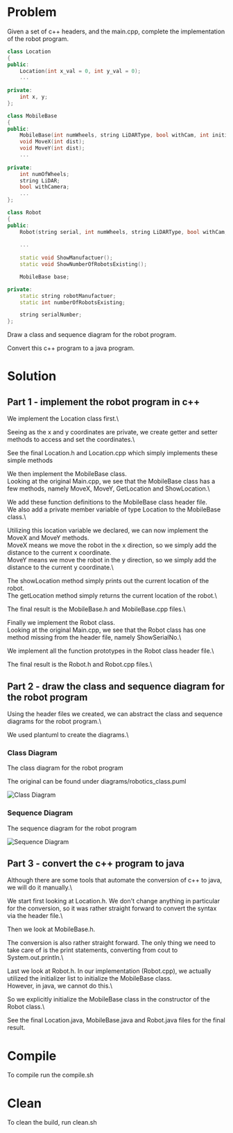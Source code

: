 # Problem

Given a set of c++ headers, and the main.cpp, complete the implementation of the robot program.

```cpp
class Location
{
public: 
	Location(int x_val = 0, int y_val = 0);	
	...
	
private: 
	int x, y; 
};

class MobileBase
{
public: 
	MobileBase(int numWheels, string LiDARType, bool withCam, int initial_X, int initial_Y);
	void MoveX(int dist); 
	void MoveY(int dist);
	...
	
private:
	int numOfWheels; 
	string LiDAR; 
	bool withCamera; 
	...
};

class Robot
{
public: 
	Robot(string serial, int numWheels, string LiDARType, bool withCam, int initial_X, int initial_Y); 
	
	...
	
	static void ShowManufactuer(); 
	static void ShowNumberOfRobotsExisting(); 

	MobileBase base;

private: 
	static string robotManufactuer;
	static int numberOfRobotsExisting; 

	string serialNumber; 
};


```

Draw a class and sequence diagram for the robot program.

Convert this c++ program to a java program.

# Solution

## Part 1 - implement the robot program in c++
We implement the Location class first.\

Seeing as the x and y coordinates are private, we create getter and setter methods to access and set the coordinates.\

See the final Location.h and Location.cpp which simply implements these simple methods

We then implement the MobileBase class.\
Looking at the original Main.cpp, we see that the MobileBase class has a few methods, namely MoveX, MoveY, GetLocation and ShowLocation.\

We add these function definitions to the MobileBase class header file.\
We also add a private member variable of type Location to the MobileBase class.\

Utilizing this location variable we declared, we can now implement the MoveX and MoveY methods.\
MoveX means we move the robot in the x direction, so we simply add the distance to the current x coordinate.\
MoveY means we move the robot in the y direction, so we simply add the distance to the current y coordinate.\

The showLocation method simply prints out the current location of the robot.\
The getLocation method simply returns the current location of the robot.\

The final result is the MobileBase.h and MobileBase.cpp files.\

Finally we implement the Robot class.\
Looking at the original Main.cpp, we see that the Robot class has one method missing from the header file, namely ShowSerialNo.\

We implement all the function prototypes in the Robot class header file.\

The final result is the Robot.h and Robot.cpp files.\

## Part 2 - draw the class and sequence diagram for the robot program

Using the header files we created, we can abstract the class and sequence diagrams for the robot program.\

We used plantuml to create the diagrams.\

### Class Diagram
The class diagram for the robot program

The original can be found under diagrams/robotics_class.puml

![Class Diagram](http://www.plantuml.com/plantuml/proxy?cache=no&src=https://raw.githubusercontent.com/nicholas-yjtang/interview/main/programming/robot/diagrams/robotics_class.puml)

### Sequence Diagram
The sequence diagram for the robot program

![Sequence Diagram](http://www.plantuml.com/plantuml/proxy?cache=no&src=https://raw.githubusercontent.com/nicholas-yjtang/interview/main/programming/robot/diagrams/move_sequence.puml)

## Part 3 - convert the c++ program to java

Although there are some tools that automate the conversion of c++ to java, we will do it manually.\

We start first looking at Location.h. We don't change anything in particular for the conversion, so it was rather straight forward to convert the syntax via the header file.\

Then we look at MobileBase.h. 

The conversion is also rather straight forward. The only thing we need to take care of is the print statements, converting from cout to System.out.println.\

Last we look at Robot.h.
In our implementation (Robot.cpp), we actually utilized the initializer list to initialize the MobileBase class.\
However, in java, we cannot do this.\

So we explicitly initialize the MobileBase class in the constructor of the Robot class.\

See the final Location.java, MobileBase.java and Robot.java files for the final result.

# Compile
To compile run the compile.sh

# Clean
To clean the build, run clean.sh